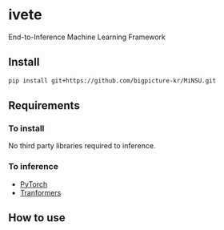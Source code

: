 # ivete
End-to-Inference Machine Learning Framework

## Install

```bash
pip install git+https://github.com/bigpicture-kr/MiNSU.git
```

## Requirements

### To install

No third party libraries required to inference.

### To inference

- [PyTorch](https://pypi.org/project/torch/)
- [Tranformers](https://pypi.org/project/transformers/)

## How to use


